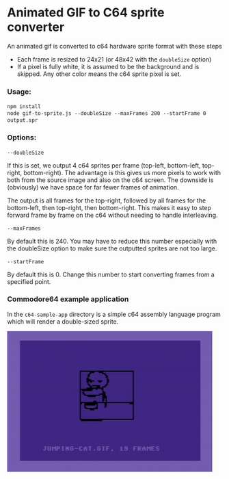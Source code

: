 # Animated GIF to C64 sprite converter

An animated gif is converted to c64 hardware sprite format with these steps
 - Each frame is resized to 24x21 (or 48x42 with the `doubleSize` option)
 - If a pixel is fully white, it is assumed to be the background and is skipped. Any other color means the c64 sprite pixel is set.

### Usage:
```
npm install
node gif-to-sprite.js --doubleSize --maxFrames 200 --startFrame 0 output.spr
```


### Options:
```
--doubleSize
```
If this is set, we output 4 c64 sprites per frame (top-left, bottom-left, top-right, bottom-right).  The advantage is this gives us more pixels to work with both from the source image and also on the c64 screen.  The downside is (obviously) we have space for far fewer frames of animation.

The output is all frames for the top-right, followed by all frames for the bottom-left, then top-right, then bottom-right.  This makes it easy to step forward frame by frame on the c64 without needing to handle interleaving.

```
--maxFrames
```
By default this is 240.  You may have to reduce this number especially with the doubleSize option to make sure the outputted sprites are not too large.

```
--startFrame
```
By default this is 0. Change this number to start converting frames from a specified point. 

### Commodore64 example application
In the `c64-sample-app` directory is a simple c64 assembly language program which will render a double-sized sprite.

![](/sample-screenshot.jpg)
